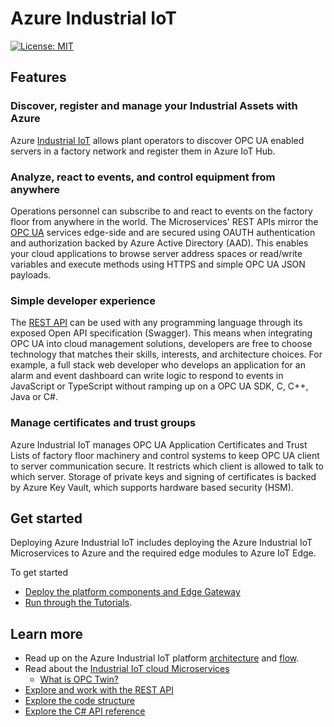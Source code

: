 # Azure Industrial IoT

[![License: MIT](https://img.shields.io/badge/License-MIT-yellow.svg)](https://opensource.org/licenses/MIT)

## Features

### Discover, register and manage your Industrial Assets with Azure

Azure [Industrial IoT](industrial-iot-components.md) allows plant operators to discover OPC UA enabled servers in a factory network and register them in Azure IoT Hub.  

### Analyze, react to events, and control equipment from anywhere

Operations personnel can subscribe to and react to events on the factory floor from anywhere in the world.  The Microservices' REST APIs mirror the [OPC UA](opcua.md) services edge-side and are secured using OAUTH authentication and authorization backed by Azure Active Directory (AAD).  This enables your cloud applications to browse server address spaces or read/write variables and execute methods using HTTPS and simple OPC UA JSON payloads.  

### Simple developer experience

The [REST API](api/readme.md) can be used with any programming language through its exposed Open API specification (Swagger). This means when integrating OPC UA into cloud management solutions, developers are free to choose technology that matches their skills, interests, and architecture choices.  For example, a full stack web developer who develops an application for an alarm and event dashboard can write logic to respond to events in JavaScript or TypeScript without ramping up on a OPC UA SDK, C, C++, Java or C#.

### Manage certificates and trust groups

Azure Industrial IoT manages OPC UA Application Certificates and Trust Lists of factory floor machinery and control systems to keep OPC UA client to server communication secure. It restricts which client is allowed to talk to which server.  Storage of private keys and signing of certificates is backed by Azure Key Vault, which supports hardware based security (HSM).

## Get started

Deploying Azure Industrial IoT includes deploying the Azure Industrial IoT Microservices to Azure and the required edge modules to Azure IoT Edge.

To get started

* [Deploy the platform components and Edge Gateway](deploy/readme.md) 
* [Run through the Tutorials](tutorials/readme.md).

## Learn more

* Read up on the Azure Industrial IoT platform [architecture](architecture.md) and [flow](architecture-flow.md).
* Read about the [Industrial IoT cloud Microservices](services/readme.md)
  * [What is OPC Twin?](services/twin.md)
* [Explore and work with the REST API](api/readme.md)
* [Explore the code structure](code-structure.md)
* [Explore the C# API reference](../api/csharp-api/index.md)
